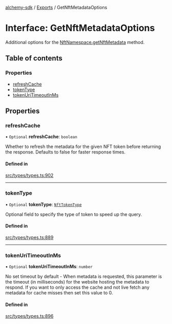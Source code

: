 [alchemy-sdk](../README.md) / [Exports](../modules.md) / GetNftMetadataOptions

# Interface: GetNftMetadataOptions

Additional options for the [NftNamespace.getNftMetadata](../classes/NftNamespace.md#getnftmetadata) method.

## Table of contents

### Properties

- [refreshCache](GetNftMetadataOptions.md#refreshcache)
- [tokenType](GetNftMetadataOptions.md#tokentype)
- [tokenUriTimeoutInMs](GetNftMetadataOptions.md#tokenuritimeoutinms)

## Properties

### refreshCache

• `Optional` **refreshCache**: `boolean`

Whether to refresh the metadata for the given NFT token before returning
the response. Defaults to false for faster response times.

#### Defined in

[src/types/types.ts:902](https://github.com/alchemyplatform/alchemy-sdk-js/blob/4a7f568/src/types/types.ts#L902)

___

### tokenType

• `Optional` **tokenType**: [`NftTokenType`](../enums/NftTokenType.md)

Optional field to specify the type of token to speed up the query.

#### Defined in

[src/types/types.ts:889](https://github.com/alchemyplatform/alchemy-sdk-js/blob/4a7f568/src/types/types.ts#L889)

___

### tokenUriTimeoutInMs

• `Optional` **tokenUriTimeoutInMs**: `number`

No set timeout by default - When metadata is requested, this parameter is
the timeout (in milliseconds) for the website hosting the metadata to
respond. If you want to only access the cache and not live fetch any
metadata for cache misses then set this value to 0.

#### Defined in

[src/types/types.ts:896](https://github.com/alchemyplatform/alchemy-sdk-js/blob/4a7f568/src/types/types.ts#L896)
